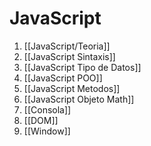 # JavaScript

1. [[JavaScript/Teoria]]
2. [[JavaScript Sintaxis]]
3. [[JavaScript Tipo de Datos]]
4. [[JavaScript POO]]
5. [[JavaScript Metodos]]
6. [[JavaScript Objeto Math]]
7. [[Consola]]
8. [[DOM]]
9. [[Window]]